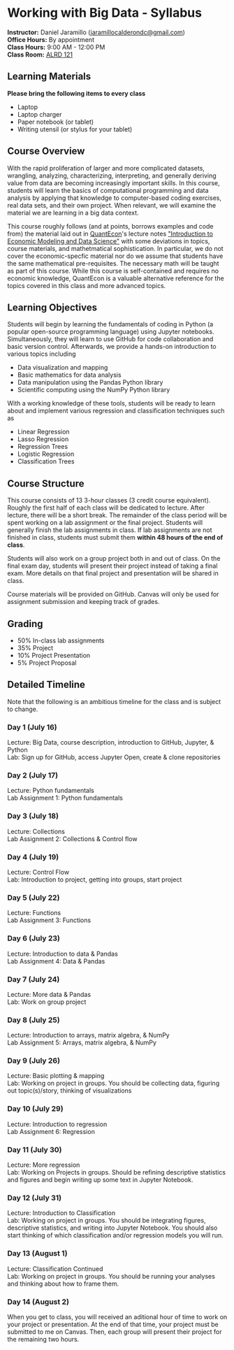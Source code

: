 # Working with Big Data - Syllabus 
**Instructor:** Daniel Jaramillo (jaramillocalderondc@gmail.com) \
**Office Hours:** By appointment \
**Class Hours:** 9:00 AM - 12:00 PM \
**Class Room:** [ALRD 121](https://learningspaces.ubc.ca/classrooms/alrd-121)

## Learning Materials
**Please bring the following items to every class**
- Laptop
- Laptop charger
- Paper notebook (or tablet)
- Writing utensil (or stylus for your tablet)


## Course Overview
With the rapid proliferation of larger and more complicated datasets, wrangling, analyzing, characterizing, interpreting, and generally deriving value from data are becoming increasingly important skills. In this course, students will learn the basics of computational programming and data analysis by applying that knowledge to computer-based coding exercises, real data sets, and their own project. When relevant, we will examine the material we are learning in a big data context.

This course roughly follows (and at points, borrows examples and code from) the material laid out in [QuantEcon](https://quantecon.org/)'s lecture notes ["Introduction to Economic Modeling and Data Science"](https://datascience.quantecon.org/) with some deviations in topics, course materials, and mathetmatical sophistication. In particular, we do not cover the economic-specfic material nor do we assume that students have the same mathematical pre-requisites. The necessary math will be taught as part of this course. While this course is self-contained and requires no economic knowledge, QuantEcon is a valuable alternative reference for the topics covered in this class and more advanced topics.


## Learning Objectives 
Students will begin by learning the fundamentals of coding in Python (a popular open-source programming language) using Jupyter notebooks. Simultaneously, they will learn to use GitHub for code collaboration and basic version control. Afterwards, we provide a hands-on introduction to various topics including

- Data visualization and mapping
- Basic mathematics for data analysis
- Data manipulation using the Pandas Python library
- Scientific computing using the NumPy Python library

With a working knowledge of these tools, students will be ready to learn about and implement various regression and classification techniques such as
- Linear Regression
- Lasso Regression
- Regression Trees
- Logistic Regression
- Classification Trees


## Course Structure
This course consists of 13 3-hour classes (3 credit course equivalent). Roughly the first half of each class will be dedicated to lecture. After lecture, there will be a short break. The remainder of the class period will be spent working on a lab assignment or the final project. Students will generally finish the lab assignments in class. If lab assignments are not finished in class, students must submit them **within 48 hours of the end of class**. 

Students will also work on a group project both in and out of class. On the final exam day, students will present their project instead of taking a final exam. More details on that final project and presentation will be shared in class. 

Course materials will be provided on GitHub. Canvas will only be used for assignment submission and keeping track of grades. 

## Grading
- 50% In-class lab assignments
- 35% Project
- 10% Project Presentation
- 5% Project Proposal


 
## Detailed Timeline
Note that the following is an ambitious timeline for the class and is subject to change. 

### Day 1 (July 16)
Lecture: Big Data, course description, introduction to GitHub, Jupyter, & Python \
Lab: Sign up for GitHub, access Jupyter Open, create & clone repositories

### Day 2 (July 17)
Lecture: Python fundamentals \
Lab Assignment 1: Python fundamentals

### Day 3 (July 18)
Lecture: Collections \
Lab Assignment 2: Collections & Control flow

### Day 4 (July 19)
Lecture: Control Flow \
Lab: Introduction to project, getting into groups, start project

### Day 5 (July 22)
Lecture: Functions \
Lab Assignment 3: Functions

### Day 6 (July 23)
Lecture: Introduction to data & Pandas \
Lab Assignment 4: Data & Pandas

### Day 7 (July 24)
Lecture: More data & Pandas \
Lab: Work on group project

### Day 8 (July 25)
Lecture: Introduction to arrays, matrix algebra, & NumPy\
Lab Assignment 5: Arrays, matrix algebra, & NumPy

### Day 9 (July 26)
Lecture: Basic plotting & mapping\
Lab: Working on project in groups. You should be collecting data, figuring out topic(s)/story, thinking of visualizations 

### Day 10 (July 29)
Lecture: Introduction to regression \
Lab Assignment 6: Regression
 
### Day 11 (July 30)
Lecture: More regression \
Lab: Working on Projects in groups. Should be refining descriptive statistics and figures and begin writing up some text in Jupyter Notebook.

### Day 12 (July 31)
Lecture: Introduction to Classification \
Lab: Working on project in groups. You should be integrating figures, descriptive statistics, and writing into Jupyter Notebook. You should also start thinking of which classification and/or regression models you will run.

### Day 13 (August 1)
Lecture: Classification Continued \
Lab: Working on project in groups. You should be running your analyses and thinking about how to frame them. 

### Day 14 (August 2)
When you get to class, you will received an aditional hour of time to work on your project or presentation. At the end of that time, your project must be submitted to me on Canvas. Then, each group will present their project for the remaining two hours.